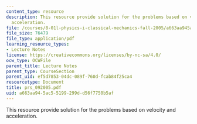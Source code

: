 ```yaml
---
content_type: resource
description: This resource provide solution for the problems based on velocity and
  acceleration.
file: /courses/8-01l-physics-i-classical-mechanics-fall-2005/a663aa945ac55199299dd56f7750b5af_prs_092005.pdf
file_size: 76479
file_type: application/pdf
learning_resource_types:
- Lecture Notes
license: https://creativecommons.org/licenses/by-nc-sa/4.0/
ocw_type: OCWFile
parent_title: Lecture Notes
parent_type: CourseSection
parent_uid: ef5d7853-04dc-089f-760d-fcab84f25ca4
resourcetype: Document
title: prs_092005.pdf
uid: a663aa94-5ac5-5199-299d-d56f7750b5af
---
```

This resource provide solution for the problems based on velocity and acceleration.